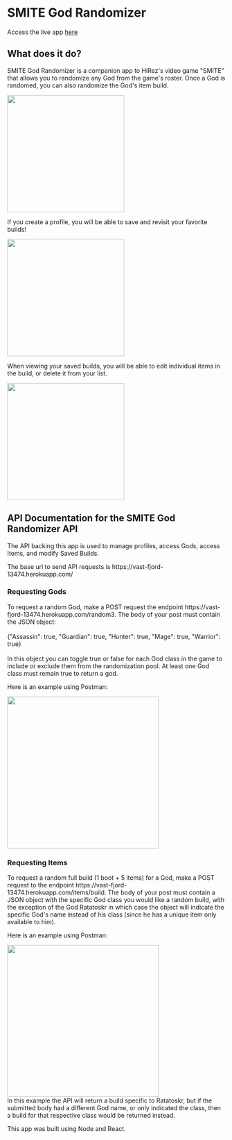 <h1>SMITE God Randomizer</h1>
<p> Access the live app <a href="https://sheltered-dawn-38630.herokuapp.com/">here</a></p>

<h2>What does it do?</h2>
<p>SMITE God Randomizer is a companion app to HiRez's video game "SMITE" that allows you to randomize any God from the game's roster. Once a God is randomed, you can also randomize the God's item build.</p>
<div><img src="https://i.imgur.com/QoVFGOp.jpg" width="270"/></div>

<p>If you create a profile, you will be able to save and revisit your favorite builds!</p>
<div><img src="https://i.imgur.com/lT1X3wG.jpg" width="270"/></div>

<p>When viewing your saved builds, you will be able to edit individual items in the build, or delete it from your list.</p>
<div><img src="https://i.imgur.com/TGATctI.jpg" width="270"/></div>

<h2>API Documentation for the SMITE God Randomizer API</h2> 
<p>The API backing this app is used to manage profiles, access Gods, access Items, and modify Saved Builds.</p>
<p>The base url to send API requests is https://vast-fjord-13474.herokuapp.com/</p>
<h3>Requesting Gods</h3>
<p>To request a random God, make a POST request the endpoint https://vast-fjord-13474.herokuapp.com/random3. The body of your post must contain the JSON object: 
 <br></br>
{"Assassin": true,
 "Guardian": true,
 "Hunter": true,
 "Mage": true,
 "Warrior": true}
 <br></br>
 In this object you can toggle true or false for each God class in the game to include or exclude them from the randomization pool. At least one God class must remain true to return a god.
</p>
<p>Here is an example using Postman: <div><img src="https://i.imgur.com/hxTBF0W.jpg" width="350"/></div></p>

<h3>Requesting Items</h3>
<p>To request a random full build (1 boot + 5 items) for a God, make a POST request to the endpoint https://vast-fjord-13474.herokuapp.com/items/build. The body of your post must contain a JSON object with the specific God class you would like a random build, with the exception of the God Ratatoskr in which case the object will indicate the specific God's name instead of his class (since he has a unique item only available to him).</p>

<p>Here is an example using Postman: <div><img src="https://i.imgur.com/oIGu6ar.jpg" width="350"/></div> In this example the API will return a build specific to Ratatoskr, but if the submitted body had a different God name, or only indicated the class, then a build for that respective class would be returned instead.</p>


<p>This app was built using Node and React.</p>
